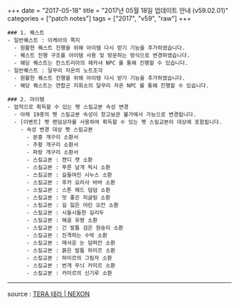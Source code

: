 +++
date = "2017-05-18"
title = "2017년 05월 18일 업데이트 안내 (v59.02.01)"
categories = ["patch notes"]
tags = ["2017", "v59", "raw"]
+++

```
### 1. 퀘스트
- 일반퀘스트 : 이케아의 쪽지
  - 원활한 퀘스트 진행을 위해 아이템 다시 받기 기능을 추가하였습니다.
  - 퀘스트 진행 구조를 아이템 사용 및 방문하는 방식으로 변경하였습니다.
  - 해당 퀘스트는 칸스트리아의 헤카샤 NPC 를 통해 진행할 수 있습니다.
- 일반퀘스트 : 달무리 자온의 노트조각
  - 원활한 퀘스트 진행을 위해 아이템 다시 받기 기능을 추가하였습니다.
  - 해당 퀘스트는 연합군 지휘소의 달무리 자온 NPC 를 통해 진행할 수 있습니다.

### 2. 아이템
- 업적으로 획득할 수 있는 펫 스킬교본 속성 변경
  - 아래 19종의 펫 스킬교본 속성이 창고보관 불가에서 가능으로 변경됩니다.
  - [이벤트] 펫 랜덤상자를 사용하여 획득할 수 있는 펫 스킬교본이 대상에 포함됩니다.
    - 속성 변경 대상 펫 스킬교본
      - 분홍 개구리 소환서
      - 주황 개구리 소환서
      - 파랑 개구리 소환서
      - 스킬교본 : 캔디 캣 소환
      - 스킬교본 : 푸른 날개 픽시 소환
      - 스킬교본 : 길들여진 시누스 소환
      - 스킬교본 : 후카 요리사 바바 소환
      - 스킬교본 : 스톤 헤드 덤덤 소환
      - 스킬교본 : 맛 좋은 피글링 소환
      - 스킬교본 : 길 잃은 어린 오칸 소환
      - 스킬교본 : 시들시들한 길리두
      - 스킬교본 : 해골 유령 소환
      - 스킬교본 : 긴 발톱 검은 원숭이 소환
      - 스킬교본 : 진격하는 수박 소환
      - 스킬교본 : 매서운 눈 덤퍼칸 소환
      - 스킬교본 : 붉은 발톱 하미르 소환
      - 스킬교본 : 하미르의 그림자 소환
      - 스킬교본 : 번개 무늬 카미르 소환
      - 스킬교본 : 카미르의 신기루 소환
```

----

source : [TERA 테라 | NEXON](http://tera.nexon.com/news/update/view.aspx?n4articlesn=278)
